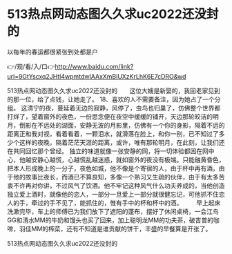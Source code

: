 # 513热点网动态图久久求uc2022还没封的
以每年的春运都很紧张到处都是户

👉/观/看/入/口👉http://www.baidu.com/link?url=9GtYscxq2JHtl4wpmtdwIAAxXmBlUXzKrLhK6E7cDRO&wd

513热点网动态图久久求uc2022还没封的　　这位大嫂是新娶的，我回老家见到的那一位，给了点钱，让她走了。
	18、喜欢的人不需要备注，因为她占了一个分组。
这清宁的夜，蔓延着无边的寂静，风停了，虫鸟也归巢了，仿佛整个世界都打烊了，望着窗外的夜色，一份思念便在夜空中缓缓的铺开，天边那轮皎洁的明月，倒影在不远处的湖面，安静无波的月影里，仿佛有一个你的身影，隔着不远的距离正和我对视，看着看着，一颗泪水，就滑落在脸上，和你一别，已不知过了多少个这样的夜晚，隔着茫茫天涯的距离，或许，唯有那轮明月，在此刻，让我们还在共同回忆那个曾经。
独立的味道就像一张安静的网，将一切体验都困在网中心，他越安静心越慌，心越慌乱越迷惑，就如窗外的夜没有极端。只能融黄昏色，把本人形成晚上的一分子，夜色如城，他不像是个寄宿的人，由于杯中再有酒，由于他的故事比夜长，而酒已不算良知，多像一个熟习又生疏的伙伴，由于有太多苦衷不许再对你讲，不过风气了饮酒。他不牢记这种风气什么功夫养成的，当他创造独立爱上酒时，就像他的恋人，一部分一旦爱上一部分就很健忘记，可他抓不住恋人的手，牵过的手不见了，能抓住的，惟有手中的杯和杯中的酒。
　　早上起床洗漱完毕，车上的师傅已为我们放下了遮阳的蓬布，摆好了休闲桌椅，一会江鸟GG和清水MM的牛奶和馒头也买了回来，加上聪明龙MM的功夫茶，破吉普的咖啡，羽佳MM的榨菜，还有不知道是谁贡献的饼干，丰盛的早餐算是开张了。

513热点网动态图久久求uc2022还没封的
